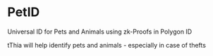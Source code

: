# PetID
Universal ID for Pets and Animals using zk-Proofs in Polygon ID

tThia will help identify pets and animals - especially in case of thefts
